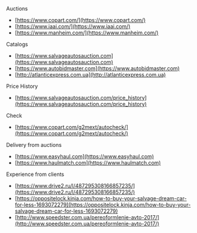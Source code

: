 Auctions
- [https://www.copart.com/](https://www.copart.com/)
- [https://www.iaai.com/](https://www.iaai.com/)
- [https://www.manheim.com/](https://www.manheim.com/)

Catalogs
- [https://www.salvageautosauction.com](https://www.salvageautosauction.com)
- [https://www.autobidmaster.com](https://www.autobidmaster.com)
- [http://atlanticexpress.com.ua](http://atlanticexpress.com.ua)

Price History
- [https://www.salvageautosauction.com/price_history](https://www.salvageautosauction.com/price_history)

Check
- [https://www.copart.com/g2mext/autocheck/](https://www.copart.com/g2mext/autocheck/)

Delivery from auctions
- [https://www.easyhaul.com](https://www.easyhaul.com)
- [https://www.haulmatch.com](https://www.haulmatch.com)

Experience from clients
- [https://www.drive2.ru/l/487295308166857235/](https://www.drive2.ru/l/487295308166857235/)
- [https://oppositelock.kinja.com/how-to-buy-your-salvage-dream-car-for-less-1693072279](https://oppositelock.kinja.com/how-to-buy-your-salvage-dream-car-for-less-1693072279)
- [http://www.speedster.com.ua/pereoformlenie-avto-2017/](http://www.speedster.com.ua/pereoformlenie-avto-2017/)
